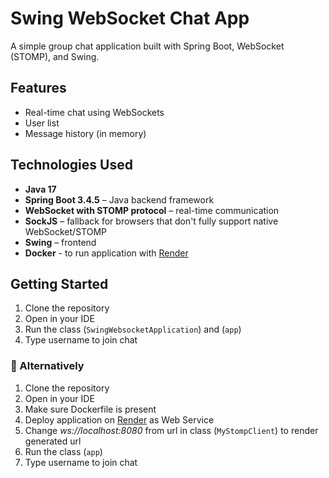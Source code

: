 # Swing WebSocket Chat App
A simple group chat application built with Spring Boot, WebSocket (STOMP), and Swing.
## Features
- Real-time chat using WebSockets
- User list
- Message history (in memory)
## Technologies Used
- **Java 17**
- **Spring Boot 3.4.5** – Java backend framework
- **WebSocket with STOMP protocol** – real-time communication
- **SockJS** – fallback for browsers that don't fully support native WebSocket/STOMP
- **Swing** – frontend
- **Docker** - to run application with [Render](https://render.com/)
  
## Getting Started

1. Clone the repository
2. Open in your IDE
3. Run the class (`SwingWebsocketApplication`) and (`app`)
4. Type username to join chat

### 🔁 Alternatively
1. Clone the repository
2. Open in your IDE
3. Make sure Dockerfile is present
4. Deploy application on [Render](https://render.com/) as Web Service
5. Change *ws://localhost:8080* from url in class (`MyStompClient`) to render generated url
6. Run the class (`app`)
7. Type username to join chat





